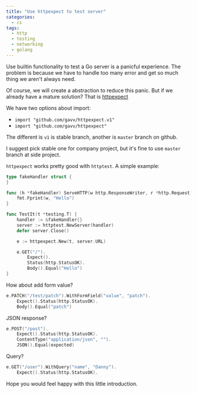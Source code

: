 ```yaml
---
title: "Use httpexpect to test server"
categories:
  - cs
tags:
  - http
  - testing
  - networking
  - golang
---
```


Use builtin functionality to test a Go server is a panicful experience.
The problem is because we have to handle too many error and get so much thing we aren't always need.

Of course, we will create a abstraction to reduce this panic.
But if we already have a mature solution? That is [httpexpect](https://github.com/gavv/httpexpect)

We have two options about import:

- `import "github.com/gavv/httpexpect.v1"`
- `import "github.com/gavv/httpexpect"`

The different is `v1` is stable branch, another is `master` branch on github.

I suggest pick stable one for company project, but it's fine to use `master` branch at side project.

`httpexpect` works pretty good with `httptest`. A simple example:

```go
type fakeHandler struct {
}

func (h *fakeHandler) ServeHTTP(w http.ResponseWriter, r *http.Request) {
	fmt.Fprint(w, "Hello")
}

func TestIt(t *testing.T) {
	handler := &fakeHandler{}
	server := httptest.NewServer(handler)
	defer server.Close()

	e := httpexpect.New(t, server.URL)

	e.GET("/").
		Expect().
		Status(http.StatusOK).
		Body().Equal("Hello")
}
```

How about add form value?

```go
e.PATCH("/test/patch").WithFormField("value", "patch").
	Expect().Status(http.StatusOK).
	Body().Equal("patch")
```

JSON response?

```go
e.POST("/post").
	Expect().Status(http.StatusOK).
	ContentType("application/json", "").
	JSON().Equal(expected)
```

Query?

```go
e.GET("/user").WithQuery("name", "Danny").
	Expect().Status(http.StatusOK).
```

Hope you would feel happy with this little introduction.
